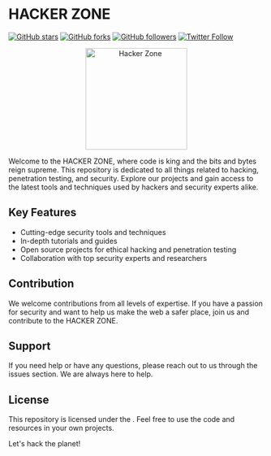 # HACKER ZONE

[![GitHub stars](https://img.shields.io/github/stars/<username>/<repo>.svg?style=social&label=Stars)](https://github.com/<username>/<repo>)
[![GitHub forks](https://img.shields.io/github/forks/<username>/<repo>.svg?style=social&label=Fork)](https://github.com/<username>/<repo>/fork)
[![GitHub followers](https://img.shields.io/github/followers/<username>.svg?style=social&label=Follow)](https://github.com/<username>)
[![Twitter Follow](https://img.shields.io/twitter/follow/<aht-hackes/>.svg?style=social&label=Follow)](https://twitter.com/<aht-hackes/>)

<p align="center">
  <img src="https://user-images.githubusercontent.com/<image_id>/<repo>/hacker.png" alt="Hacker Zone" width="200"/>
</p>

Welcome to the HACKER ZONE, where code is king and the bits and bytes reign supreme. This repository is dedicated to all things related to hacking, penetration testing, and security. Explore our projects and gain access to the latest tools and techniques used by hackers and security experts alike.

## Key Features

- Cutting-edge security tools and techniques
- In-depth tutorials and guides
- Open source projects for ethical hacking and penetration testing
- Collaboration with top security experts and researchers

## Contribution

We welcome contributions from all levels of expertise. If you have a passion for security and want to help us make the web a safer place, join us and contribute to the HACKER ZONE.

## Support

If you need help or have any questions, please reach out to us through the issues section. We are always here to help.

## License

This repository is licensed under the [<AHT>](<link_to_license>). Feel free to use the code and resources in your own projects.

Let's hack the planet!

